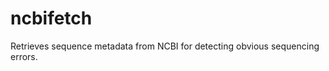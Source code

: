 ncbifetch
=========

Retrieves sequence metadata from NCBI for detecting obvious sequencing errors.
